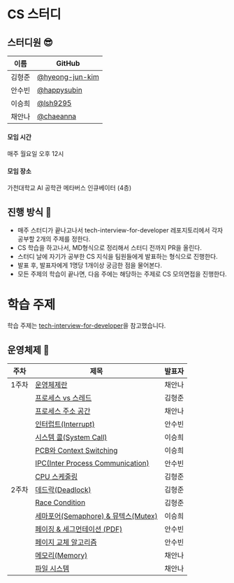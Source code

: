 # CS 스터디
## 스터디원 😎
| 이름   | GitHub                                         |
| ------ | ---------------------------------------------- |
| 김형준 | [@hyeong-jun-kim](https://github.com/hyeong-jun-kim) 
| 안수빈 | [@happysubin](https://github.com/happysubin) |
| 이승희 | [@lsh9295](https://github.com/lsh9295) |
| 채안나 | [@chaeanna](https://github.com/chaeanna) |

#### 모임 시간
매주 월요일 오후 12시

#### 모임 장소
가천대학교 AI 공학관 메타버스 인큐베이터 (4층)



## 진행 방식 🌳
* 매주 스터디가 끝나고나서 tech-interview-for-developer 레포지토리에서 각자 공부할 2개의 주제를 정한다.
* CS 학습을 하고나서, MD형식으로 정리해서 스터디 전까지 PR을 올린다.
* 스터디 날에 자기가 공부한 CS 지식을 팀원들에게 발표하는 형식으로 진행한다.
* 발표 후, 발표자에게 1명당 1개이상 궁금한 점을 물어본다.
* 모든 주제의 학습이 끝나면, 다음 주에는 해당하는 주제로 CS 모의면접을 진행한다.

# 학습 주제
학습 주제는 [tech-interview-for-developer](https://github.com/gyoogle/tech-interview-for-developer)을 참고했습니다.
## 운영체제 📌
| 주차  | 제목                                                                                                                                                               | 발표자 |
|-----|------------------------------------------------------------------------------------------------------------------------------------------------------------------|-----|
| 1주차 | [운영체제란](https://github.com/hyeong-jun-kim/CS-Study/blob/main/OS/Operating%20System.md)                                 | 채안나 |
|     | [프로세스 vs 스레드](https://github.com/hyeong-jun-kim/CS-Study/blob/main/OS/%ED%94%84%EB%A1%9C%EC%84%B8%EC%8A%A4%20vs%20%EC%8A%A4%EB%A0%88%EB%93%9C.md)                                                               | 김형준 |
|     | [프로세스 주소 공간](https://github.com/hyeong-jun-kim/CS-Study/blob/main/OS/Process%20Address%20Space.md) | 채안나 |
|     | [인터럽트(Interrupt)](https://github.com/hyeong-jun-kim/CS-Study/blob/main/OS/%EC%9D%B8%ED%84%B0%EB%9F%BD%ED%8A%B8(Interrupt).md)                                         | 안수빈 |
|     | [시스템 콜(System Call)](https://github.com/hyeong-jun-kim/CS-Study/blob/main/OS/%EC%8B%9C%EC%8A%A4%ED%85%9C%20%EC%BD%9C(System%20Call).md)                                                   | 이승희 |
|     | [PCB와 Context Switching](https://github.com/hyeong-jun-kim/CS-Study/blob/main/OS/PCB%EC%99%80%20Context%20Switching.md)                                                                                   | 이승희 |
|     | [IPC(Inter Process Communication)](https://github.com/hyeong-jun-kim/CS-Study/blob/main/OS/IPC(Inter%20Process%20Communication).md)                                                           | 안수빈 |
|     | [CPU 스케줄링](https://github.com/hyeong-jun-kim/CS-Study/blob/main/OS/CPU%20%EC%8A%A4%EC%BC%80%EC%A4%84%EB%A7%81.md)                                                           | 김형준 |
| 2주차 | [데드락(Deadlock)](https://github.com/hyeong-jun-kim/CS-Study/blob/main/OS/%EB%8D%B0%EB%93%9C%EB%9D%BD(Deadlock).md)                                 | 김형준 |
|     | [Race Condition](https://github.com/hyeong-jun-kim/CS-Study/blob/main/OS/%EA%B2%BD%EC%9F%81%20%EC%83%81%ED%83%9C(Race%20Condition).md)                                                               | 김형준 |
|     | [세마포어(Semaphore) & 뮤텍스(Mutex)](https://github.com/hyeong-jun-kim/CS-Study/blob/main/OS/%EC%84%B8%EB%A7%88%ED%8F%AC%EC%96%B4(Semaphore)%20%26%20%EB%AE%A4%ED%85%8D%EC%8A%A4(Mutex).md) | 이승희 |
|     | [페이징 & 세그먼테이션 (PDF)](https://github.com/hyeong-jun-kim/CS-Study/blob/main/OS/Paging%20and%20Segmentation.md)                                         | 안수빈 |
|     | [페이지 교체 알고리즘](https://github.com/hyeong-jun-kim/CS-Study/blob/main/OS/%ED%8E%98%EC%9D%B4%EC%A7%80%20%EA%B5%90%EC%B2%B4%20%EC%95%8C%EA%B3%A0%EB%A6%AC%EC%A6%98.md)                                                   | 안수빈 |
|     | [메모리(Memory)](https://github.com/hyeong-jun-kim/CS-Study/blob/main/OS/Memory.md)                                                                                   | 채안나 |
|     | [파일 시스템](https://github.com/hyeong-jun-kim/CS-Study/blob/main/OS/File%20System.md)                                                           | 채안나 |

